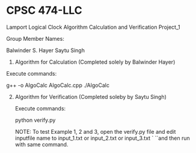# CPSC 474-LLC
Lamport Logical Clock Algorithm Calculation and Verification Project_1

Group Member Names:

Balwinder S. Hayer
Saytu Singh

1. Algorithm for Calculation (Completed solely by Balwinder Hayer)

  Execute commands:
    
  g++ -o AlgoCalc AlgoCalc.cpp
  ./AlgoCalc
    
2. Algorithm for Verification (Completed soleby by Saytu Singh)

    Execute commands:
    
    python verify.py
    
    NOTE: To test Example 1, 2 and 3, open the verify.py file and edit inputfile name to input_1.txt or input_2.txt or input_3.txt       ` ``and then run with same command. 
